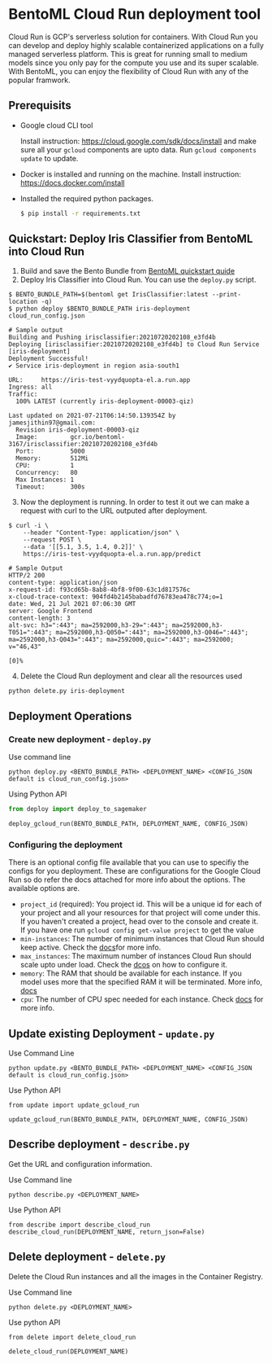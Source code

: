 # BentoML Cloud Run deployment tool

Cloud Run is GCP's serverless solution for containers. With Cloud Run you can develop and deploy highly scalable containerized applications on a fully managed serverless platform. This is great for running small to medium models since you only pay for the compute you use and its super scalable. With BentoML, you can enjoy the flexibility of Cloud Run with any of the popular framwork.

## Prerequisits

- Google cloud CLI tool

  Install instruction: https://cloud.google.com/sdk/docs/install and make sure all your `gcloud` components are upto data. Run `gcloud components update` to update.

- Docker is installed and running on the machine. Install instruction: https://docs.docker.com/install
- Installed the required python packages. 
  ```bash
  $ pip install -r requirements.txt
  ```

## Quickstart: Deploy Iris Classifier from BentoML into Cloud Run

1. Build and save the Bento Bundle from [BentoML quickstart quide](https://github.com/bentoml/BentoML/blob/master/guides/quick-start/bentoml-quick-start-guide.ipynb)
2. Deploy Iris Classifier into Cloud Run. You can use the `deploy.py` script.
  ```
  $ BENTO_BUNDLE_PATH=$(bentoml get IrisClassifier:latest --print-location -q)
  $ python deploy $BENTO_BUNDLE_PATH iris-deployment cloud_run_config.json
  
  # Sample output
  Building and Pushing irisclassifier:20210720202108_e3fd4b
  Deploying [irisclassifier:20210720202108_e3fd4b] to Cloud Run Service [iris-deployment]
  Deployment Successful!
  ✔ Service iris-deployment in region asia-south1

  URL:     https://iris-test-vyydquopta-el.a.run.app
  Ingress: all
  Traffic:
    100% LATEST (currently iris-deployment-00003-qiz)

  Last updated on 2021-07-21T06:14:50.139354Z by jamesjithin97@gmail.com:
    Revision iris-deployment-00003-qiz
    Image:         gcr.io/bentoml-3167/irisclassifier:20210720202108_e3fd4b
    Port:          5000
    Memory:        512Mi
    CPU:           1
    Concurrency:   80
    Max Instances: 1
    Timeout:       300s
  ```
  
3. Now the deployment is running. In order to test it out we can make a request with curl to the URL outputed after deployment.
```
$ curl -i \
    --header "Content-Type: application/json" \
    --request POST \
    --data '[[5.1, 3.5, 1.4, 0.2]]' \
    https://iris-test-vyydquopta-el.a.run.app/predict
    
# Sample Output
HTTP/2 200
content-type: application/json
x-request-id: f93cd65b-8ab8-4bf8-9f00-63c1d817576c
x-cloud-trace-context: 904fd4b2145babadfd76783ea478c774;o=1
date: Wed, 21 Jul 2021 07:06:30 GMT
server: Google Frontend
content-length: 3
alt-svc: h3=":443"; ma=2592000,h3-29=":443"; ma=2592000,h3-T051=":443"; ma=2592000,h3-Q050=":443"; ma=2592000,h3-Q046=":443"; ma=2592000,h3-Q043=":443"; ma=2592000,quic=":443"; ma=2592000; v="46,43"

[0]%
```
4. Delete the Cloud Run deployment and clear all the resources used
```
python delete.py iris-deployment
```

## Deployment Operations

### Create new deployment - `deploy.py`
Use command line
```
python deploy.py <BENTO_BUNDLE_PATH> <DEPLOYMENT_NAME> <CONFIG_JSON default is cloud_run_config.json>
```

Using Python API
```python
from deploy import deploy_to_sagemaker

deploy_gcloud_run(BENTO_BUNDLE_PATH, DEPLOYMENT_NAME, CONFIG_JSON)
```

### Configuring the deployment
There is an optional config file available that you can use to specifiy the configs for you deployment. These are configurations for the Google Cloud Run so do refer the docs attached for more info about the options. The available options are. 

- `project_id` (required): You project id. This will be a unique id for each of your project and all your resources for that project will come under this. If you haven't created a project, head over to the console and create it. If you have one run `gcloud config get-value project` to get the value
- `min-instances`: The number of minimum instances that Cloud Run should keep active. Check the [docs](https://cloud.google.com/run/docs/configuring/min-instances)for more info.
- `max_instances`: The maximum number of instances Cloud Run should scale upto under load. Check the [dcos](https://cloud.google.com/run/docs/configuring/max-instances) on how to configure it.
- `memory`: The RAM that should be available for each instance. If you model uses more that the specified RAM it will be terminated. More info, [docs](https://cloud.google.com/run/docs/configuring/memory-limits)
- `cpu`: The number of CPU spec needed for each instance. Check [docs](https://cloud.google.com/run/docs/configuring/cpu) for more info.

## Update existing Deployment - `update.py`
Use Command Line
```
python update.py <BENTO_BUNDLE_PATH> <DEPLOYMENT_NAME> <CONFIG_JSON default is cloud_run_config.json>
```

Use Python API
```
from update import update_gcloud_run

update_gcloud_run(BENTO_BUNDLE_PATH, DEPLOYMENT_NAME, CONFIG_JSON)
```

## Describe deployment - `describe.py`
Get the URL and configuration information.

Use Command line
```
python describe.py <DEPLOYMENT_NAME>
```

Use Python API
```
from describe import describe_cloud_run
describe_cloud_run(DEPLOYMENT_NAME, return_json=False)
```

## Delete deployment - `delete.py`
Delete the Cloud Run instances and all the images in the Container Registry.

Use Command line
```
python delete.py <DEPLOYMENT_NAME>
```

Use python API
```
from delete import delete_cloud_run

delete_cloud_run(DEPLOYMENT_NAME)
```
